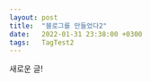 ```yaml
---
layout: post
title:  "블로그를 만들었다2"
date:   2022-01-31 23:38:00 +0300
tags:   TagTest2
---
```

새로운 글!
